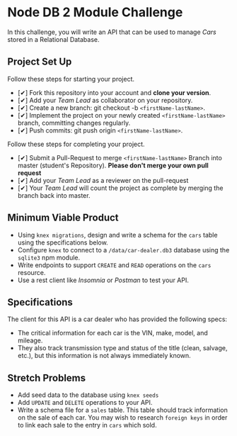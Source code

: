 # Node DB 2 Module Challenge

In this challenge, you will write an API that can be used to manage _Cars_ stored in a Relational Database.

## Project Set Up

Follow these steps for starting your project.

- [✔] Fork this repository into your account and **clone your version**.
- [✔] Add your _Team Lead_ as collaborator on your repository.
- [✔] Create a new branch: git checkout -b `<firstName-lastName>`.
- [✔] Implement the project on your newly created `<firstName-lastName>` branch, committing changes regularly.
- [✔] Push commits: git push origin `<firstName-lastName>`.

Follow these steps for completing your project.

- [✔] Submit a Pull-Request to merge `<firstName-lastName>` Branch into master (student's Repository). **Please don't merge your own pull request**
- [✔] Add your _Team Lead_ as a reviewer on the pull-request
- [✔] Your _Team Lead_ will count the project as complete by merging the branch back into master.

## Minimum Viable Product

- Using `knex migrations`, design and write a schema for the `cars` table using the specifications below.
- Configure `knex` to connect to a `/data/car-dealer.db3` database using the `sqlite3` npm module.
- Write endpoints to support `CREATE` and `READ` operations on the `cars` resource.
- Use a rest client like _Insomnia_ or _Postman_ to test your API.

## Specifications

The client for this API is a car dealer who has provided the following specs:

- The critical information for each car is the VIN, make, model, and mileage.
- They also track transmission type and status of the title (clean, salvage, etc.), but this information is not always immediately known.

## Stretch Problems

- Add seed data to the database using `knex seeds`
- Add `UPDATE` and `DELETE` operations to your API.
- Write a schema file for a `sales` table. This table should track information on the sale of each car. You may wish to research `foreign keys` in order to link each sale to the entry in `cars` which sold.
